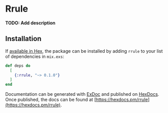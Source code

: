# Rrule

**TODO: Add description**

## Installation

If [available in Hex](https://hex.pm/docs/publish), the package can be installed
by adding `rrule` to your list of dependencies in `mix.exs`:

```elixir
def deps do
  [
    {:rrule, "~> 0.1.0"}
  ]
end
```

Documentation can be generated with [ExDoc](https://github.com/elixir-lang/ex_doc)
and published on [HexDocs](https://hexdocs.pm). Once published, the docs can
be found at [https://hexdocs.pm/rrule](https://hexdocs.pm/rrule).

